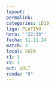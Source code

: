 ```yaml
---
layout: 
permalink: 
categories: LD10
liga: PLATINO
hora: '"22:30"'
fecha: 11.11.24
match: 3
local: SHIN
r1: 1
r2: 2
out: VOLT
ronda: "9"
---
```

